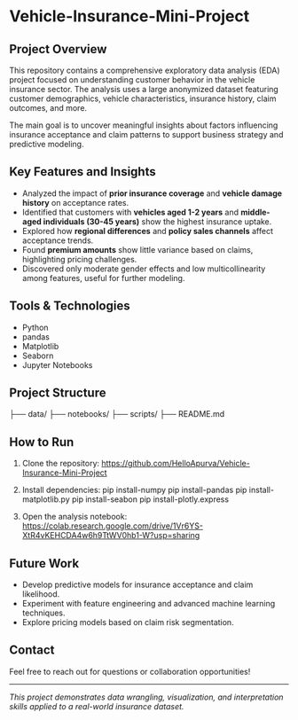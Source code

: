 # Vehicle-Insurance-Mini-Project

## Project Overview
This repository contains a comprehensive exploratory data analysis (EDA) project focused on understanding customer behavior in the vehicle insurance sector. The analysis uses a large anonymized dataset featuring customer demographics, vehicle characteristics, insurance history, claim outcomes, and more.

The main goal is to uncover meaningful insights about factors influencing insurance acceptance and claim patterns to support business strategy and predictive modeling.

## Key Features and Insights
- Analyzed the impact of **prior insurance coverage** and **vehicle damage history** on acceptance rates.
- Identified that customers with **vehicles aged 1-2 years** and **middle-aged individuals (30-45 years)** show the highest insurance uptake.
- Explored how **regional differences** and **policy sales channels** affect acceptance trends.
- Found **premium amounts** show little variance based on claims, highlighting pricing challenges.
- Discovered only moderate gender effects and low multicollinearity among features, useful for further modeling.

## Tools & Technologies
- Python
- pandas
- Matplotlib
- Seaborn
- Jupyter Notebooks

## Project Structure
├── data/
├── notebooks/
├── scripts/
├── README.md 


## How to Run
1. Clone the repository:
https://github.com/HelloApurva/Vehicle-Insurance-Mini-Project

2. Install dependencies:
pip install-numpy
pip install-pandas
pip install-matplotlib.py
pip install-seabon
pip install-plotly.express

3. Open the analysis notebook:
https://colab.research.google.com/drive/1Vr6YS-XtR4vKEHCDA4w6h9TtWV0hb1-W?usp=sharing


## Future Work
- Develop predictive models for insurance acceptance and claim likelihood.
- Experiment with feature engineering and advanced machine learning techniques.
- Explore pricing models based on claim risk segmentation.

## Contact
Feel free to reach out for questions or collaboration opportunities!

---

*This project demonstrates data wrangling, visualization, and interpretation skills applied to a real-world insurance dataset.*

